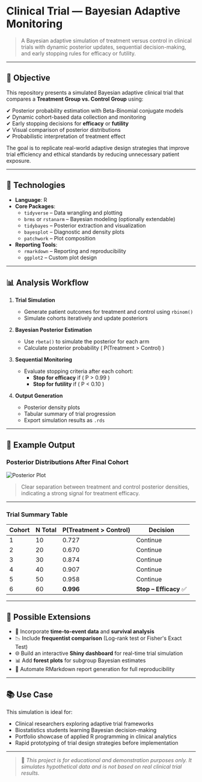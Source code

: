 # Clinical Trial — Bayesian Adaptive Monitoring

> A Bayesian adaptive simulation of treatment versus control in clinical trials with dynamic posterior updates, sequential decision-making, and early stopping rules for efficacy or futility.

---

## 🎯 Objective

This repository presents a simulated Bayesian adaptive clinical trial that compares a **Treatment Group vs. Control Group** using:

✔ Posterior probability estimation with Beta-Binomial conjugate models  
✔ Dynamic cohort-based data collection and monitoring  
✔ Early stopping decisions for **efficacy** or **futility**  
✔ Visual comparison of posterior distributions  
✔ Probabilistic interpretation of treatment effect

The goal is to replicate real-world adaptive design strategies that improve trial efficiency and ethical standards by reducing unnecessary patient exposure.

---

## 🧰 Technologies

- **Language**: R  
- **Core Packages**:  
  - `tidyverse` – Data wrangling and plotting  
  - `brms` or `rstanarm` – Bayesian modeling (optionally extendable)  
  - `tidybayes` – Posterior extraction and visualization  
  - `bayesplot` – Diagnostic and density plots  
  - `patchwork` – Plot composition  
- **Reporting Tools**:  
  - `rmarkdown` – Reporting and reproducibility  
  - `ggplot2` – Custom plot design

---

## 📊 Analysis Workflow

1. **Trial Simulation**
   - Generate patient outcomes for treatment and control using `rbinom()`
   - Simulate cohorts iteratively and update posteriors

2. **Bayesian Posterior Estimation**
   - Use `rbeta()` to simulate the posterior for each arm  
   - Calculate posterior probability \( P(Treatment > Control) \)

3. **Sequential Monitoring**
   - Evaluate stopping criteria after each cohort:
     - **Stop for efficacy** if \( P > 0.99 \)
     - **Stop for futility** if \( P < 0.10 \)

4. **Output Generation**
   - Posterior density plots  
   - Tabular summary of trial progression  
   - Export simulation results as `.rds`

---

## 📝 Example Output

### Posterior Distributions After Final Cohort

![Posterior Plot](./posterior_plot_example.png)

> Clear separation between treatment and control posterior densities, indicating a strong signal for treatment efficacy.

---

### Trial Summary Table

| **Cohort** | **N Total** | **P(Treatment > Control)** | **Decision**      |
|------------|-------------|-----------------------------|-------------------|
| 1          | 10          | 0.727                       | Continue          |
| 2          | 20          | 0.670                       | Continue          |
| 3          | 30          | 0.874                       | Continue          |
| 4          | 40          | 0.907                       | Continue          |
| 5          | 50          | 0.958                       | Continue          |
| 6          | 60          | **0.996**                   | **Stop – Efficacy** ✅ |

---

## 🔄 Possible Extensions

- 🧠 Incorporate **time-to-event data** and **survival analysis**
- 📉 Include **frequentist comparison** (Log-rank test or Fisher's Exact Test)
- 🌐 Build an interactive **Shiny dashboard** for real-time trial simulation
- 📊 Add **forest plots** for subgroup Bayesian estimates
- 📁 Automate RMarkdown report generation for full reproducibility

---

## 📚 Use Case

This simulation is ideal for:
- Clinical researchers exploring adaptive trial frameworks  
- Biostatistics students learning Bayesian decision-making  
- Portfolio showcase of applied R programming in clinical analytics  
- Rapid prototyping of trial design strategies before implementation

---

> 📎 _This project is for educational and demonstration purposes only. It simulates hypothetical data and is not based on real clinical trial results._
